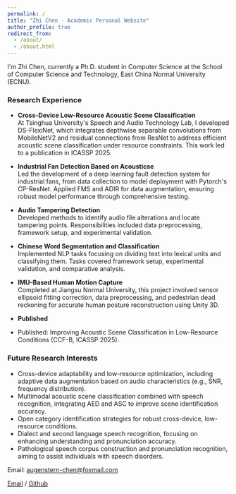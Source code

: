 ```yaml
---
permalink: /
title: "Zhi Chen - Academic Personal Website"
author_profile: true
redirect_from: 
  - /about/
  - /about.html
---
```


I'm Zhi Chen, currently a Ph.D. student in Computer Science at the School of Computer Science and Technology, East China Normal University (ECNU).

### Research Experience

- **Cross-Device Low-Resource Acoustic Scene Classification**  
  At Tsinghua University's Speech and Audio Technology Lab, I developed DS-FlexiNet, which integrates depthwise separable convolutions from MobileNetV2 and residual connections from ResNet to address efficient acoustic scene classification under resource constraints. This work led to a publication in ICASSP 2025.

- **Industrial Fan Detection Based on Acousticse**  
  Led the development of a deep learning fault detection system for industrial fans, from data collection to model deployment with Pytorch's CP-ResNet. Applied FMS and ADIR for data augmentation, ensuring robust model performance through comprehensive testing.

- **Audio Tampering Detection**  
  Developed methods to identify audio file alterations and locate tampering points. Responsibilities included data preprocessing, framework setup, and experimental validation.

- **Chinese Word Segmentation and Classification**  
  Implemented NLP tasks focusing on dividing text into lexical units and classifying them. Tasks covered framework setup, experimental validation, and comparative analysis.

- **IMU-Based Human Motion Capture**  
  Completed at Jiangsu Normal University, this project involved sensor ellipsoid fitting correction, data preprocessing, and pedestrian dead reckoning for accurate human posture reconstruction using Unity 3D.

- **Published**  
- Published: Improving Acoustic Scene Classification in Low-Resource Conditions (CCF-B, ICASSP 2025).


### Future Research Interests
- Cross-device adaptability and low-resource optimization, including adaptive data augmentation based on audio characteristics (e.g., SNR, frequency distribution).
- Multimodal acoustic scene classification combined with speech recognition, integrating AED and ASC to improve scene identification accuracy.
- Open category identification strategies for robust cross-device, low-resource conditions.
- Dialect and second language speech recognition, focusing on enhancing understanding and pronunciation accuracy.
- Pathological speech corpus construction and pronunciation recognition, aiming to assist individuals with speech disorders.


Email: augenstern-chen@foxmail.com


[Email](augenstern-chen@foxmail.com) / [Github](https://github.com/Augenstern1120)
